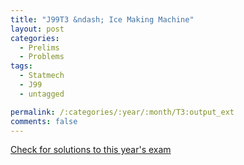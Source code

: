 ```yaml
---
title: "J99T3 &ndash; Ice Making Machine"
layout: post
categories:
  - Prelims
  - Problems
tags:
  - Statmech
  - J99
  - untagged

permalink: /:categories/:year/:month/T3:output_ext
comments: false
---
```

<object data="1999J3T.pdf" type="application/pdf" width="100%" height="500"></object>
<div class="message"><a href='https://princetonprelim.com/prelim/2/'>Check for solutions to this year's exam</a></div>